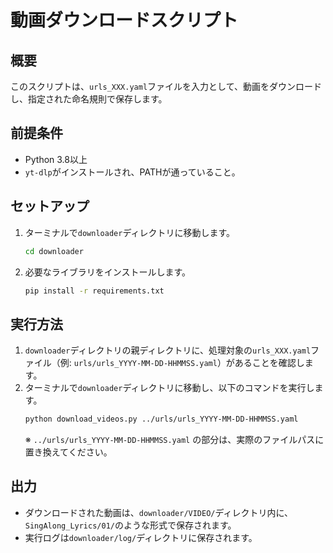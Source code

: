 # 動画ダウンロードスクリプト

## 概要
このスクリプトは、`urls_XXX.yaml`ファイルを入力として、動画をダウンロードし、指定された命名規則で保存します。

## 前提条件
- Python 3.8以上
- `yt-dlp`がインストールされ、PATHが通っていること。

## セットアップ
1. ターミナルで`downloader`ディレクトリに移動します。
   ```bash
   cd downloader
   ```
2. 必要なライブラリをインストールします。
   ```bash
   pip install -r requirements.txt
   ```

## 実行方法
1. `downloader`ディレクトリの親ディレクトリに、処理対象の`urls_XXX.yaml`ファイル（例: `urls/urls_YYYY-MM-DD-HHMMSS.yaml`）があることを確認します。
2. ターミナルで`downloader`ディレクトリに移動し、以下のコマンドを実行します。
   ```bash
   python download_videos.py ../urls/urls_YYYY-MM-DD-HHMMSS.yaml
   ```
   ※ `../urls/urls_YYYY-MM-DD-HHMMSS.yaml` の部分は、実際のファイルパスに置き換えてください。

## 出力
- ダウンロードされた動画は、`downloader/VIDEO/`ディレクトリ内に、`SingAlong_Lyrics/01/`のような形式で保存されます。
- 実行ログは`downloader/log/`ディレクトリに保存されます。